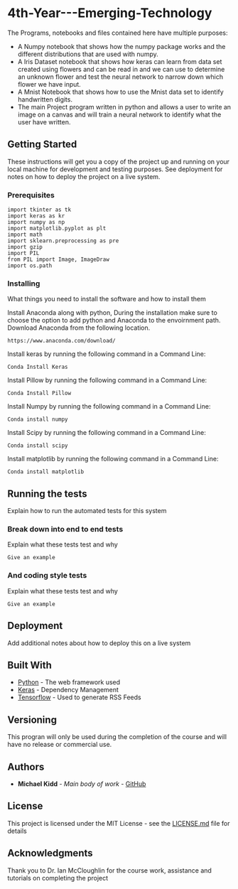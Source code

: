 # 4th-Year---Emerging-Technology

The Programs, notebooks and files contained here have multiple purposes:

- A Numpy notebook that shows how the numpy package works and the different distributions that are used with numpy.
- A Iris Dataset notebook that shows how keras can learn from data set created using flowers and can be read in and we can use to determine an unknown flower and test the neural network to narrow down which flower we have input.
- A Mnist Notebook that shows how to use the Mnist data set to identify handwritten digits.
- The main Project program written in python and allows a user to write an image on a canvas and will train a neural network to identify what the user have written.
 

## Getting Started

These instructions will get you a copy of the project up and running on your local machine for development and testing purposes. See deployment for notes on how to deploy the project on a live system.


### Prerequisites

```
import tkinter as tk
import keras as kr
import numpy as np
import matplotlib.pyplot as plt
import math
import sklearn.preprocessing as pre
import gzip
import PIL
from PIL import Image, ImageDraw
import os.path

```

### Installing

What things you need to install the software and how to install them

Install Anaconda along with python, During the installation make sure to choose the option to add python and Anaconda to the envoirnment path. Download Anaconda from the following location.

```
https://www.anaconda.com/download/
```

Install keras by running the following command in a Command Line:
```
Conda Install Keras
```

Install Pillow by running the following command in a Command Line:
```
Conda Install Pillow
```

Install Numpy by running the following command in a Command Line:
```
Conda install numpy
```

Install Scipy by running the following command in a Command Line:
```
Conda install scipy
```

Install matplotlib by running the following command in a Command Line:
```
Conda install matplotlib
```

## Running the tests

Explain how to run the automated tests for this system

### Break down into end to end tests

Explain what these tests test and why

```
Give an example
```

### And coding style tests

Explain what these tests test and why

```
Give an example
```

## Deployment

Add additional notes about how to deploy this on a live system

## Built With

* [Python](http://www.dropwizard.io/1.0.2/docs/) - The web framework used
* [Keras](https://maven.apache.org/) - Dependency Management
* [Tensorflow](https://rometools.github.io/rome/) - Used to generate RSS Feeds


## Versioning

This progran will only be used during the completion of the course and will have no release or commercial use.

## Authors

* **Michael Kidd** - *Main body of work* - [GitHub](https://github.com/Michael-Kidd/)

## License

This project is licensed under the MIT License - see the [LICENSE.md](LICENSE.md) file for details

## Acknowledgments

Thank you to Dr. Ian McCloughlin for the course work, assistance and tutorials on completing the project
